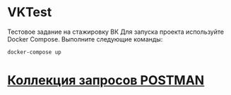 # VKTest
Тестовое задание на стажировку ВК
Для запуска проекта используйте Docker Compose. Выполните следующие команды:

```bash
docker-compose up
```
# [Коллекция запросов POSTMAN](https://www.postman.com/restless-escape-517248/workspace/habraggreagot/collection/27427106-8bc72017-aadf-4883-81a8-e00d90e30008?action=share&creator=27427106)

